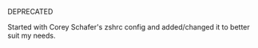 DEPRECATED

Started with Corey Schafer's zshrc config and added/changed it to better suit my needs.
